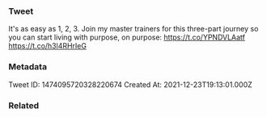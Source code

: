 ### Tweet
It's as easy as 1, 2, 3. Join my master trainers for this three-part journey so you can start living with purpose, on purpose: https://t.co/YPNDVLAatf https://t.co/h3l4RHrIeG

### Metadata
Tweet ID: 1474095720328220674
Created At: 2021-12-23T19:13:01.000Z

### Related

